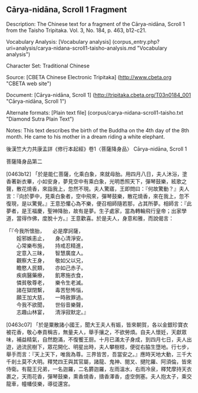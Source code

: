 ## Cārya-nidāna, Scroll 1 Fragment

Description: The Chinese text for a fragment of the Cārya-nidāna, Scroll 1 from the Taisho Tripitaka. Vol. 3, No. 184, p. 463, b12-c21.

Vocabulary Analysis: [Vocabulary analysis] (corpus_entry.php?uri=analysis/carya-nidana-scroll1-taisho-analysis.md "Vocabulary analysis")

Character Set: Traditional Chinese

Source: [CBETA Chinese Electronic Tripitaka] (http://www.cbeta.org "CBETA web site")

Document: [Cārya-nidāna, Scroll 1] (http://tripitaka.cbeta.org/T03n0184_001 "Cārya-nidāna, Scroll 1")

Alternate formats: [Plain text file] (corpus/carya-nidana-scroll1-taisho.txt "Diamond Sutra Plain Text")

Notes: This text describes the birth of the Buddha on the 4th day of the 8th month. He came to his mother in a dream riding a white elephant.

後漢竺大力共康孟詳《修行本起經》卷1〈菩薩降身品〉 Cārya-nidāna, Scroll 1

菩薩降身品第二

[0463b12] 「於是能仁菩薩，化乘白象，來就母胎。用四月八日，夫人沐浴，塗香著新衣畢，小如安身，夢見空中有乘白象，光明悉照天下，彈琴鼓樂，絃歌之聲，散花燒香，來詣我上，忽然不現。夫人驚寤，王即問曰：『何故驚動？』夫人言：『向於夢中，見乘白象者，空中飛來，彈琴鼓樂，散花燒香，來在我上，忽不復現，是以驚覺。』王意恐懼心為不樂，便召相師隨若那，占其所夢。相師言：『此夢者，是王福慶，聖神降胎，故有是夢。生子處家，當為轉輪飛行皇帝；出家學道，當得作佛，度脫十方。』王意歡喜。於是夫人，身意和雅，而說偈言：

「『今我所懷胎，　　必是摩訶薩，<br/>
　　婬邪嫉恚止，　　身心清淨安。<br/>
　　心常樂布施，　　持戒忍精進，<br/>
　　定意入三昧，　　智慧廣度人。<br/>
　　觀察大王身，　　敬如父以兄，<br/>
　　瞻愍人民類，　　亦如己赤子。<br/>
　　疾病醫藥療，　　飢寒施衣食，<br/>
　　憐貧敬尊老，　　樂令生老滅。<br/>
　　諸在獄閉繫，　　毒苦愁怖惱，<br/>
　　願王加大慈，　　一時赦罪過。<br/>
　　今我不欲聞，　　世俗音樂聲，<br/>
　　志趣山林宴，　　清淨寂默定。』

[0463c07] 「於是粟散諸小國王，聞大王夫人有娠，皆來朝賀，各以金銀珍寶衣被花香，敬心奉貢稱吉，無量夫人，舉手攘之，不欲勞煩。自夫人懷妊，天獻眾味，補益精氣，自然飽滿，不復饗王厨。十月已滿太子身成，到四月七日，夫人出遊，過流民樹下，眾花開化、明星出時，夫人攀樹枝，便從右脇生墮地。行七步，舉手而言：『天上天下，唯我為尊。三界皆苦，吾當安之。』應時天地大動，三千大千剎土莫不大明。釋梵四王與其官屬，諸龍、鬼神、閱叉、揵陀羅、阿須倫，皆來侍衛。有龍王兄弟，一名迦羅，二名欝迦羅，左雨溫水，右雨冷泉，釋梵摩持天衣裹之，天雨花香，彈琴鼓樂，熏香燒香，擣香澤香，虛空側塞。夫人抱太子，乘交龍車，幢幡伎樂，導從還宮。

